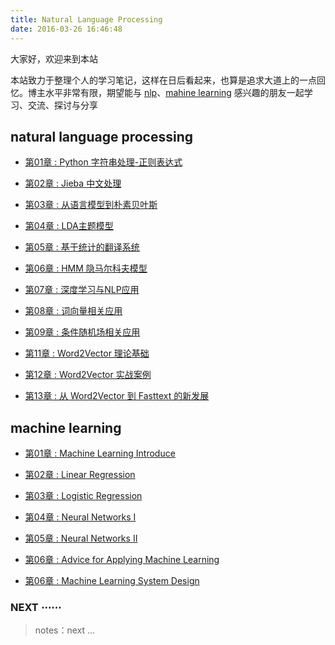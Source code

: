 ```yaml
---
title: Natural Language Processing
date: 2016-03-26 16:46:48
---
```


大家好，欢迎来到本站

本站致力于整理个人的学习笔记，这样在日后看起来，也算是追求大道上的一点回忆。博主水平非常有限，期望能与 [nlp](https://en.wikipedia.org/wiki/Natural_language_processing)、[mahine learning](https://en.wikipedia.org/wiki/Machine_learning) 感兴趣的朋友一起学习、交流、探讨与分享


## natural language processing

- [第01章 : Python 字符串处理-正则表达式][n1]  

- [第02章 : Jieba 中文处理][n2]

- [第03章 : 从语言模型到朴素贝叶斯][0]

- [第04章 : LDA主题模型][0]

- [第05章 : 基于统计的翻译系统][0]

- [第06章 : HMM 隐马尔科夫模型][0]

- [第07章 : 深度学习与NLP应用][0]

- [第08章 : 词向量相关应用][0]

- [第09章 : 条件随机场相关应用][0]

- [第11章 : Word2Vector 理论基础][0]

- [第12章 : Word2Vector 实战案例][0]

- [第13章 : 从 Word2Vector 到 Fasttext 的新发展][0]

[n1]: /2017/07/30/nlp-01-string-operation-re/
[n2]: /2017/07/29/nlp-01-jieba/

## machine learning

- [第01章 : Machine Learning Introduce][1]

- [第02章 : Linear Regression][2]

- [第03章 : Logistic Regression][3]

- [第04章 : Neural Networks I][4]

- [第05章 : Neural Networks II][5]

- [第06章 : Advice for Applying Machine Learning][6]

- [第06章 : Machine Learning System Design][7]

### NEXT ⋯⋯

> notes：next ...

[0]: /ml
[1]: /2016/09/20/ml-coursera-ng-w1-01-introduce/
[2]: /2016/10/08/ml-coursera-ng-w2-01-Linear-Regression/
[3]: /2016/10/24/ml-coursera-ng-w3-LR/
[4]: /2017/02/07/ml-coursera-ng-w4-NN-02/
[5]: /2017/02/13/ml-coursera-ng-w4-NN-03/
[6]: /2017/05/24/ml-coursera-ng-w6-Advice-for-Applying-Machine-Learning/
[7]: /2017/05/29/ml-coursera-ng-w6-Machine-Learning-System-Design/
